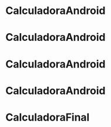# CalculadoraAndroid
# CalculadoraAndroid
# CalculadoraAndroid
# CalculadoraAndroid
# CalculadoraFinal

